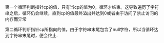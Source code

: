 第一个循环判断指针cp的值，只有当cp的值为0，循环才结束。这导致遍历了字符串之后，循环仍会继续，直到cp的值最终溢出并达到0或者由于访问了禁止访问的内存而异常

第二循环判断指针cp所指向的值，由于字符串末尾包含了null字符，所以当循环达到字符串末尾时，便会终止.